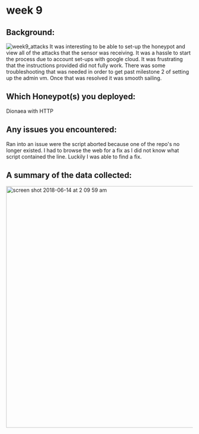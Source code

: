 # week 9


## Background:
![week9_attacks](https://user-images.githubusercontent.com/38142630/41403472-cfc6b220-6f79-11e8-901b-c63609468ab8.gif)
It was interesting to be able to set-up the honeypot and view all of the attacks that the sensor was receiving. It was a hassle to start the process due to account set-ups with google cloud. It was frustrating that the instructions provided did not fully work. There was some troubleshooting that was needed in order to get past milestone 2 of setting up the admin vm. Once that was resolved it was smooth sailing.

## Which Honeypot(s) you deployed: 
Dionaea with HTTP

## Any issues you encountered: 
Ran into an issue were the script aborted because one of the repo's no longer existed. I had to browse the web for a fix as I did not know what script contained the line. Luckily I was able to find a fix. 

## A summary of the data collected: 
<img width="651" alt="screen shot 2018-06-14 at 2 09 59 am" src="https://user-images.githubusercontent.com/38142630/41403485-d71cf66a-6f79-11e8-98e3-cdee55e5dc79.png">

